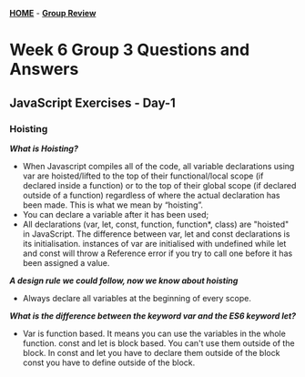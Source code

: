 [**HOME**](index.md) - [**Group Review**](groupreview.md)


# Week 6 Group 3 Questions and Answers


## JavaScript Exercises - Day-1


### Hoisting

**_What is Hoisting?_**

* When Javascript compiles all of the code, all variable declarations using var are hoisted/lifted to the top of their                       functional/local scope (if declared inside a function) or to the top of their global scope (if declared outside of a function)             regardless of where the actual declaration has been made. This is what we mean by “hoisting”.
* You can declare a variable after it has been used;
* All declarations (var, let, const, function, function*, class) are "hoisted" in JavaScript.
  The difference between var, let and const declarations is its initialisation. instances of var are initialised with undefined while let   and const will throw a Reference error if you try to call one before it has been assigned a value.

**_A design rule we could follow, now we know about hoisting_**

* Always declare all variables at the beginning of every scope.

**_What is the difference between the keyword var and the ES6 keyword let?_**

* Var is function based. It means you can use the variables in the whole function.
  const and let is block based. You can't use them outside of the block.
  In const and let you have to declare them outside of the block
  const you have to define outside of the block.





